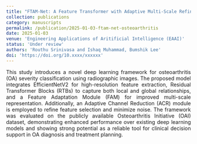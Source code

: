 ```yaml
---
title: "FTAM-Net: A Feature Transformer with Adaptive Multi-Scale Refinement Network for Osteoarthritis Classification"
collection: publications
category: manuscripts
permalink: /publication/2025-01-03-ftam-net-osteoarthritis
date: 2025-01-03
venue: 'Engineering Applications of Aritificial Intelligence (EAAI)'
status: 'Under review'
authors: 'Routhu Srinivasa and Ishaq Muhammad, Bumshik Lee'
doi: 'https://doi.org/10.xxxx/xxxxxx'
---
```

<p style="text-align: justify;">
This study introduces a novel deep learning framework for osteoarthritis (OA) severity classification using radiographic images. The proposed model integrates EfficientNetV2 for high-resolution feature extraction, Residual Transformer Blocks (RTBs) to capture both local and global relationships, and a Feature Adaptation Module (FAM) for improved multi-scale representation. Additionally, an Adaptive Channel Reduction (ACR) module is employed to refine feature selection and minimize noise. The framework was evaluated on the publicly available Osteoarthritis Initiative (OAI) dataset, demonstrating enhanced performance over existing deep learning models and showing strong potential as a reliable tool for clinical decision support in OA diagnosis and treatment planning.
 </p>
